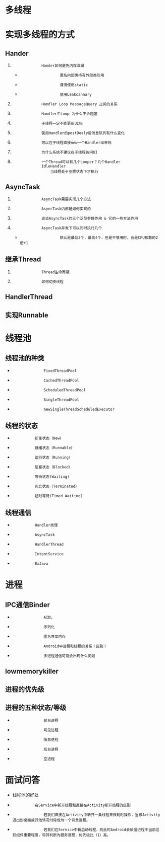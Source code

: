 # 多线程
# 			实现多线程的方式
## 				Hander
1. 					Hander如何避免内存泄漏
	* 						匿名内部类持有外部类引用
	* 						谨慎使用static
	* 						使用Leakcannary
1. 					Handler Loop MessageQuery 之间的关系
1. 					Handler中Loop 为什么不会阻塞
1. 					子线程一定不能更新UI吗
1. 					使用Handler的postDealy后消息队列有什么变化
1. 					可以在子线程直接new一个Handler出来吗
1. 					为什么系统不建议在子线程访问UI
1. 					一个Thread可以有几个Looper？几个Handler
					IdleHandler
						当线程处于空置状态下才执行

## 				AsyncTask
1. 					AsyncTask需要实现几个方法
1. 					AsyncTask内部是如何实现的
1. 					谈谈AsyncTask的三个泛型参数作用 & 它的一些方法作用
1. 					AsyncTask并发下可以同时执行几个
	* 						默认是最低2个，最高4个，但是不够用时，会是CPU核数的2倍+1

## 				继承Thread
1. 					Thread生命周期
1. 					如何切换线程

## 				HandlerThread

## 				实现Runnable

# 			线程池

## 				线程池的种类
* 					FixedThreadPool
* 					CachedThreadPool
* 					ScheduledThreadPool
* 					SingleThreadPool
* 					newSingleThreadScheduledExecutor
 			
## 			线程的状态
* 				新生状态（New）
* 				就绪状态（Runnable）
* 				运行状态（Running）
* 				阻塞状态（Blocked）
* 				等待状态(Waiting)
* 				死亡状态（Terminated）
* 				超时等待(Timed Waiting)

## 			线程通信
* 				Handler原理
* 				AsyncTask
* 				HandlerThread
* 				IntentService
* 				RxJava

# 			进程

## 				IPC通信Binder
* 					AIDL
* 					序列化
* 					匿名共享内存
* 					Android中进程和线程的关系？区别？
* 					多进程通信可能会出现什么问题

## 				lowmemorykiller 

## 				进程的优先级

## 				进程的五种状态/等级
* 					前台进程 
* 					可见进程
* 					服务进程
* 					后台进程 
* 					空进程 

# 			面试问答
* 	线程池的好处
* 				在Service中新开线程和直接在Activity新开线程的区别
* 					若我们直接在Activity中新开一条线程来做耗时操作，当该Activity退出到桌面或其他情况时将成为一个背景进程。
* 					若我们在Service中新启动线程，则此时Android会依据进程中当前活跃组件重要程度，将其判断为服务进程，优先级比（1）高。
